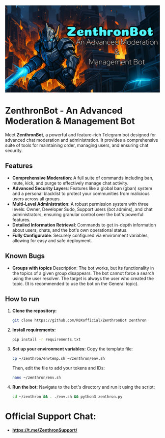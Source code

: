 ![ZenthronBot](https://github.com/R0Xofficial/ZenthronBot/blob/ZenthronBot/banner.png)

# ZenthronBot - An Advanced Moderation & Management Bot

Meet **ZenthronBot**, a powerful and feature-rich Telegram bot designed for advanced chat moderation and administration. It provides a comprehensive suite of tools for maintaining order, managing users, and ensuring chat security.

## Features

- **Comprehensive Moderation**: A full suite of commands including ban, mute, kick, and purge to effectively manage chat activity.
- **Advanced Security Layers**: Features like a global ban (gban) system and a personal blacklist to protect your communities from malicious users across all groups.
- **Multi-Level Administration**: A robust permission system with three levels: Owner, Developer Sudo, Support users (bot admins), and chat administrators, ensuring granular control over the bot's powerful features.
- **Detailed Information Retrieval**: Commands to get in-depth information about users, chats, and the bot's own operational status.
- **Fully Configurable**: Securely configured via environment variables, allowing for easy and safe deployment.

## Known Bugs
- **Groups with topics** Description: The bot works, but its functionality in the topics of a given group disappears. The bot cannot force a search using the user resolver. The target is always the user who created the topic. (It is recommended to use the bot on the General topic). 

## How to run

1.  **Clone the repository:**
    ```bash
    git clone https://github.com/R0Xofficial/ZenthronBot zenthron
    ```

2.  **Install requirements:**
    ```bash
    pip install -r requirements.txt
    ```

3.  **Set up your environment variables:**
    Copy the template file:
    ```bash
    cp ~/zenthron/envtemp.sh ~/zenthron/env.sh
    ```
    Then, edit the file to add your tokens and IDs:
    ```bash
    nano ~/zenthron/env.sh
    ```

4.  **Run the bot:**
    Navigate to the bot's directory and run it using the script:
    ```bash
    cd ~/zenthron && . ./env.sh && python3 zenthron.py
    ```
# Official Support Chat:
-   **https://t.me/ZenthronSupport/**
